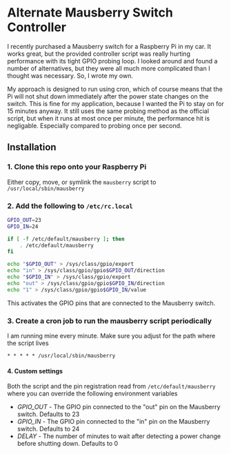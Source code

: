 # Alternate Mausberry Switch Controller

I recently purchased a Mausberry switch for a Raspberry Pi in my car. It works great, but the provided controller script was really hurting performance with its tight GPIO probing loop. I looked around and found a number of alternatives, but they were all much more complicated than I thought was necessary. So, I wrote my own.

My approach is designed to run using cron, which of course means that the Pi will not shut down immediately after the power state changes on the switch. This is fine for my application, because I wanted the Pi to stay on for 15 minutes anyway. It still uses the same probing method as the official script, but when it runs at most once per minute, the performance hit is negligable. Especially compared to probing once per second.

## Installation

### 1. Clone this repo onto your Raspberry Pi

Either copy, move, or symlink the `mausberry` script to `/usr/local/sbin/mausberry`

### 2. Add the following to `/etc/rc.local`

```sh
GPIO_OUT=23
GPIO_IN=24

if [ -f /etc/default/mausberry ]; then
    . /etc/default/mausberry
fi

echo "$GPIO_OUT" > /sys/class/gpio/export
echo "in" > /sys/class/gpio/gpio$GPIO_OUT/direction
echo "$GPIO_IN" > /sys/class/gpio/export
echo "out" > /sys/class/gpio/gpio$GPIO_IN/direction
echo "1" > /sys/class/gpio/gpio$GPIO_IN/value
```

This activates the GPIO pins that are connected to the Mausberry switch.

### 3. Create a cron job to run the mausberry script periodically

I am running mine every minute. Make sure you adjust for the path where the script lives

    * * * * * /usr/local/sbin/mausberry
    
#### 4. Custom settings

Both the script and the pin registration read from `/etc/default/mausberry` where you can override the following environment variables

* *GPIO_OUT* - The GPIO pin connected to the "out" pin on the Mausberry switch. Defaults to 23
* *GPIO_IN* - The GPIO pin connected to the "in" pin on the Mausberry switch. Defaults to 24
* *DELAY* - The number of minutes to wait after detecting a power change before shutting down. Defaults to 0
